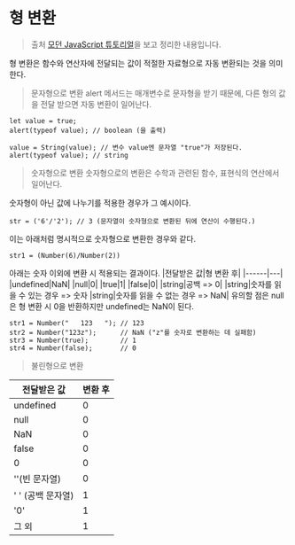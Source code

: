 # 형 변환

> 출처 [모던 JavaScript 튜토리얼](https://ko.javascript.info/)을 보고 정리한 내용입니다.

형 변환은 함수와 연산자에 전달되는 값이 적절한 자료형으로 자동 변환되는 것을 의미한다.

> 문자형으로 변환
> alert 메서드는 매개변수로 문자형을 받기 때문에, 다른 형의 값을 전달 받으면 자동 변환이 일어난다.

```
let value = true;
alert(typeof value); // boolean (을 출력)

value = String(value); // 변수 value엔 문자열 "true"가 저장된다.
alert(typeof value); // string
```

> 숫자형으로 변환
> 숫자형으로의 변환은 수학과 관련된 함수, 표현식의 연산에서 일어난다.

숫자형이 아닌 값에 나누기를 적용한 경우가 그 예시이다.

```
str = ('6'/'2'); // 3 (문자열이 숫자형으로 변환된 뒤에 연산이 수행된다.)
```

이는 아래처럼 명시적으로 숫자형으로 변환한 경우와 같다.

```
str1 = (Number(6)/Number(2))
```

아래는 숫자 이외에 변환 시 적용되는 결과이다.
|전달받은 값|형 변환 후|
|------|---|
|undefined|NaN|
|null|0|
|true|1|
|false|0|
|string|공백 => 0|
|string|숫자를 읽을 수 있는 경우 => 숫자
|string|숫자를 읽을 수 없는 경우 => NaN|
유의할 점은 null은 형 변환 시 0을 반환하지만 undefined는 NaN이 된다.

```
str1 = Number("   123   "); // 123
str2 = Number("123z");      // NaN ("z"를 숫자로 변환하는 데 실패함)
str3 = Number(true);        // 1
str4 = Number(false);       // 0
```

> 불린형으로 변환

| 전달받은 값       | 변환 후 |
| ----------------- | ------- |
| undefined         | 0       |
| null              | 0       |
| NaN               | 0       |
| false             | 0       |
| 0                 | 0       |
| ''(빈 문자열)     | 0       |
| ' ' (공백 문자열) | 1       |
| '0'               | 1       |
| 그 외             | 1       |
